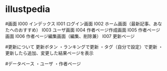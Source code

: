 # illustpedia

#画面
I000 インデックス
I001 ログイン画面
I002 ホーム画面（最新記事、あなたへのおすすめ）
I003 ユーザ画面
I004 作者ページ作成画面
I005 作者ページ画面
I006 作者ページ編集画面（編集、削除兼）
I007 更新ページ

#更新について
更新ボタン
・ランキングで更新
・タグ（自分で設定）で更新
・更新したら追加、変更した結果ページを表示

#データベース
・ユーザ
・作者ページ
